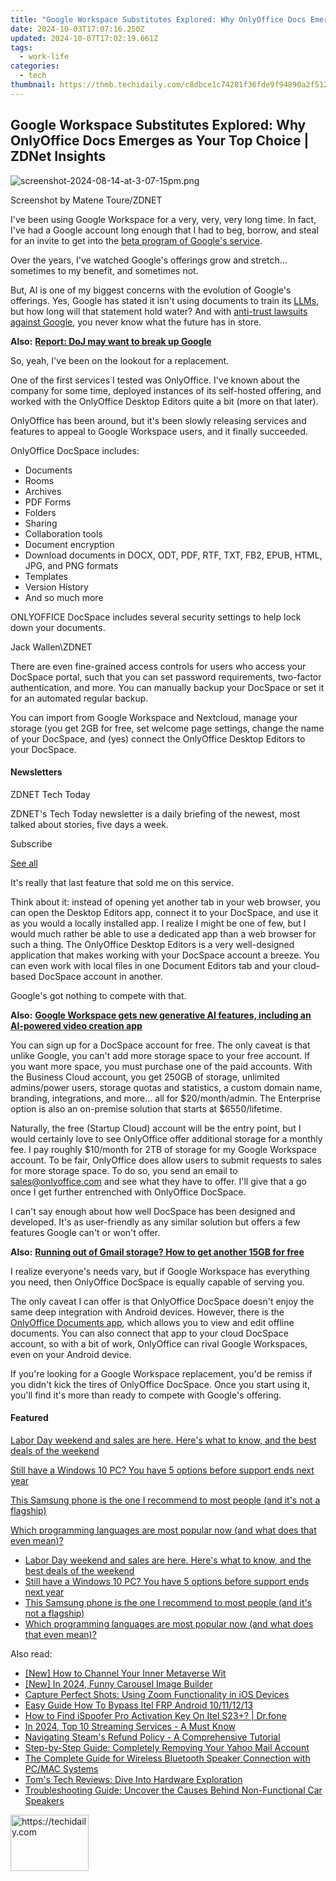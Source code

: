 ```yaml
---
title: "Google Workspace Substitutes Explored: Why OnlyOffice Docs Emerges as Your Top Choice | ZDNet Insights"
date: 2024-10-03T17:07:16.250Z
updated: 2024-10-07T17:02:19.661Z
tags:
  - work-life
categories:
  - tech
thumbnail: https://thmb.techidaily.com/c8dbce1c74281f36fde9f94890a2f512f0b16b0264654fcab69e442c169f2b6b.jpg
---
```


## Google Workspace Substitutes Explored: Why OnlyOffice Docs Emerges as Your Top Choice | ZDNet Insights

![screenshot-2024-08-14-at-3-07-15pm.png](https://www.zdnet.com/a/img/resize/c0ee20437234b1126161fbc19efd0dceb1437a25/2024/08/14/75f81691-9283-413a-acd3-cc69dd06230a/screenshot-2024-08-14-at-3-07-15pm.png?auto=webp&width=1280)

Screenshot by Matene Toure/ZDNET

I've been using Google Workspace for a very, very, very long time. In fact, I've had a Google account long enough that I had to beg, borrow, and steal for an invite to get into the [beta program of Google's service](https://developers.google.com/android/guides/beta-program).

Over the years, I've watched Google's offerings grow and stretch… sometimes to my benefit, and sometimes not.

But, AI is one of my biggest concerns with the evolution of Google's offerings. Yes, Google has stated it isn't using documents to train its [LLMs](https://www.zdnet.com/article/what-is-ai-heres-everything-you-need-to-know-about-artificial-intelligence/#link=%7B%22role%22:%22standard%22,%22href%22:%22https://www.zdnet.com/article/what-is-ai-heres-everything-you-need-to-know-about-artificial-intelligence/%22,%22target%22:%22%5Fblank%22,%22absolute%22:%22%22,%22linkText%22:%22LLMs%22%7D), but how long will that statement hold water? And with [anti-trust lawsuits against Google](https://www.zdnet.com/article/what-googles-antitrust-loss-means-for-you-and-the-future-of-search/#link=%7B%22role%22:%22standard%22,%22href%22:%22https://www.zdnet.com/article/what-googles-antitrust-loss-means-for-you-and-the-future-of-search/%22,%22target%22:%22%5Fblank%22,%22absolute%22:%22%22,%22linkText%22:%22anti-trust%20lawsuits%20against%20Google%22%7D#link=%7B%22role%22:%22standard%22,%22href%22:%22https://www.zdnet.com/article/what-googles-antitrust-loss-means-for-you-and-the-future-of-search/#link=%7B%22role%22:%22standard%22,%22href%22:%22https://www.zdnet.com/article/what-googles-antitrust-loss-means-for-you-and-the-future-of-search/%22,%22target%22:%22%5Fblank%22,%22absolute%22:%22%22,%22linkText%22:%22anti-trust%20lawsuits%20against%20Google%22%7D%22,%22target%22:%22%22,%22absolute%22:%22%22,%22linkText%22:%22anti-trust%20lawsuits%20against%20Google%22%7D), you never know what the future has in store. 

**Also:** [**Report: DoJ may want to break up Google**](https://www.zdnet.com/article/report-doj-may-want-to-break-up-google/)

So, yeah, I've been on the lookout for a replacement.

One of the first services I tested was OnlyOffice. I've known about the company for some time, deployed instances of its self-hosted offering, and worked with the OnlyOffice Desktop Editors quite a bit (more on that later).

OnlyOffice has been around, but it's been slowly releasing services and features to appeal to Google Workspace users, and it finally succeeded.

OnlyOffice DocSpace includes:

* Documents
* Rooms
* Archives
* PDF Forms
* Folders
* Sharing
* Collaboration tools
* Document encryption
* Download documents in DOCX, ODT, PDF, RTF, TXT, FB2, EPUB, HTML, JPG, and PNG formats
* Templates
* Version History
* And so much more

ONLYOFFICE DocSpace includes several security settings to help lock down your documents.

Jack Wallen\\ZDNET

There are even fine-grained access controls for users who access your DocSpace portal, such that you can set password requirements, two-factor authentication, and more. You can manually backup your DocSpace or set it for an automated regular backup.

You can import from Google Workspace and Nextcloud, manage your storage (you get 2GB for free, set welcome page settings, change the name of your DocSpace, and (yes) connect the OnlyOffice Desktop Editors to your DocSpace.

#### Newsletters

ZDNET Tech Today

ZDNET's Tech Today newsletter is a daily briefing of the newest, most talked about stories, five days a week.

 Subscribe

[See all](https://www.zdnet.com/newsletters/)

It's really that last feature that sold me on this service. 

Think about it: instead of opening yet another tab in your web browser, you can open the Desktop Editors app, connect it to your DocSpace, and use it as you would a locally installed app. I realize I might be one of few, but I would much rather be able to use a dedicated app than a web browser for such a thing. The OnlyOffice Desktop Editors is a very well-designed application that makes working with your DocSpace account a breeze. You can even work with local files in one Document Editors tab and your cloud-based DocSpace account in another.

Google's got nothing to compete with that.

**Also:** [**Google Workspace gets new generative AI features, including an AI-powered video creation app**](https://www.zdnet.com/article/google-workspace-gets-new-generative-ai-features-including-an-ai-powered-video-creation-app/)

You can sign up for a DocSpace account for free. The only caveat is that unlike Google, you can't add more storage space to your free account. If you want more space, you must purchase one of the paid accounts. With the Business Cloud account, you get 250GB of storage, unlimited admins/power users, storage quotas and statistics, a custom domain name, branding, integrations, and more… all for $20/month/admin. The Enterprise option is also an on-premise solution that starts at $6550/lifetime.

Naturally, the free (Startup Cloud) account will be the entry point, but I would certainly love to see OnlyOffice offer additional storage for a monthly fee. I pay roughly $10/month for 2TB of storage for my Google Workspace account. To be fair, OnlyOffice does allow users to submit requests to sales for more storage space. To do so, you send an email to sales@onlyoffice.com and see what they have to offer. I'll give that a go once I get further entrenched with OnlyOffice DocSpace.

I can't say enough about how well DocSpace has been designed and developed. It's as user-friendly as any similar solution but offers a few features Google can't or won't offer. 

**Also:** [**Running out of Gmail storage? How to get another 15GB for free**](https://www.zdnet.com/article/running-out-of-gmail-storage-how-to-get-another-15gb-for-free/)

I realize everyone's needs vary, but if Google Workspace has everything you need, then OnlyOffice DocSpace is equally capable of serving you.

The only caveat I can offer is that OnlyOffice DocSpace doesn't enjoy the same deep integration with Android devices. However, there is the [OnlyOffice Documents app](https://play.google.com/store/apps/details?id=com.onlyoffice.documents#link=%7B%22role%22:%22standard%22,%22href%22:%22https://play.google.com/store/apps/details?id=com.onlyoffice.documents%22,%22target%22:%22%5Fblank%22,%22absolute%22:%22%22,%22linkText%22:%22ONLYOFFICE%20Documents%20app%22%7D), which allows you to view and edit offline documents. You can also connect that app to your cloud DocSpace account, so with a bit of work, OnlyOffice can rival Google Workspaces, even on your Android device.

If you're looking for a Google Workspace replacement, you'd be remiss if you didn't kick the tires of OnlyOffice DocSpace. Once you start using it, you'll find it's more than ready to compete with Google's offering.

#### Featured

[Labor Day weekend and sales are here. Here's what to know, and the best deals of the weekend](https://www.zdnet.com/article/labor-day-deals-everything-to-know-09-02-2024/ "Labor Day weekend and sales are here. Here's what to know, and the best deals of the weekend")

[Still have a Windows 10 PC? You have 5 options before support ends next year](https://www.zdnet.com/article/still-have-a-windows-10-pc-you-have-5-options-before-support-ends-next-year/ "Still have a Windows 10 PC? You have 5 options before support ends next year")

[This Samsung phone is the one I recommend to most people (and it's not a flagship)](https://www.zdnet.com/article/this-samsung-phone-is-the-one-i-recommend-to-most-people-and-its-not-a-flagship/ "This Samsung phone is the one I recommend to most people (and it's not a flagship)")

[Which programming languages are most popular now (and what does that even mean)?](https://www.zdnet.com/article/the-most-popular-programming-languages-in-2024-and-what-that-even-means/ "Which programming languages are most popular now (and what does that even mean)?")

* [Labor Day weekend and sales are here. Here's what to know, and the best deals of the weekend](https://www.zdnet.com/article/labor-day-deals-everything-to-know-09-02-2024/ "Labor Day weekend and sales are here. Here's what to know, and the best deals of the weekend")
* [Still have a Windows 10 PC? You have 5 options before support ends next year](https://www.zdnet.com/article/still-have-a-windows-10-pc-you-have-5-options-before-support-ends-next-year/ "Still have a Windows 10 PC? You have 5 options before support ends next year")
* [This Samsung phone is the one I recommend to most people (and it's not a flagship)](https://www.zdnet.com/article/this-samsung-phone-is-the-one-i-recommend-to-most-people-and-its-not-a-flagship/ "This Samsung phone is the one I recommend to most people (and it's not a flagship)")
* [Which programming languages are most popular now (and what does that even mean)?](https://www.zdnet.com/article/the-most-popular-programming-languages-in-2024-and-what-that-even-means/ "Which programming languages are most popular now (and what does that even mean)?")

<ins class="adsbygoogle"
     style="display:block"
     data-ad-format="autorelaxed"
     data-ad-client="ca-pub-7571918770474297"
     data-ad-slot="1223367746"></ins>

<ins class="adsbygoogle"
     style="display:block"
     data-ad-client="ca-pub-7571918770474297"
     data-ad-slot="8358498916"
     data-ad-format="auto"
     data-full-width-responsive="true"></ins>

<span class="atpl-alsoreadstyle">Also read:</span>
<div><ul>
<li><a href="https://some-techniques.techidaily.com/new-how-to-channel-your-inner-metaverse-wit/"><u>[New] How to Channel Your Inner Metaverse Wit</u></a></li>
<li><a href="https://article-knowledge.techidaily.com/new-in-2024-funny-carousel-image-builder/"><u>[New] In 2024, Funny Carousel Image Builder</u></a></li>
<li><a href="https://techno-recovery.techidaily.com/capture-perfect-shots-using-zoom-functionality-in-ios-devices/"><u>Capture Perfect Shots: Using Zoom Functionality in iOS Devices</u></a></li>
<li><a href="https://bypass-frp.techidaily.com/easy-guide-how-to-bypass-itel-frp-android-10111213-by-drfone-android/"><u>Easy Guide How To Bypass Itel FRP Android 10/11/12/13</u></a></li>
<li><a href="https://fake-location.techidaily.com/how-to-find-ispoofer-pro-activation-key-on-itel-s23plus-drfone-by-drfone-virtual-android/"><u>How to Find iSpoofer Pro Activation Key On Itel S23+? | Dr.fone</u></a></li>
<li><a href="https://some-skills.techidaily.com/in-2024-top-10-streaming-services-a-must-know/"><u>In 2024, Top 10 Streaming Services - A Must Know</u></a></li>
<li><a href="https://techno-recovery.techidaily.com/navigating-steams-refund-policy-a-comprehensive-tutorial/"><u>Navigating Steam's Refund Policy - A Comprehensive Tutorial</u></a></li>
<li><a href="https://techno-recovery.techidaily.com/step-by-step-guide-completely-removing-your-yahoo-mail-account/"><u>Step-by-Step Guide: Completely Removing Your Yahoo Mail Account</u></a></li>
<li><a href="https://techno-recovery.techidaily.com/the-complete-guide-for-wireless-bluetooth-speaker-connection-with-pcmac-systems/"><u>The Complete Guide for Wireless Bluetooth Speaker Connection with PC/MAC Systems</u></a></li>
<li><a href="https://hardware-reviews.techidaily.com/toms-tech-reviews-dive-into-hardware-exploration/"><u>Tom's Tech Reviews: Dive Into Hardware Exploration</u></a></li>
<li><a href="https://techno-recovery.techidaily.com/troubleshooting-guide-uncover-the-causes-behind-non-functional-car-speakers/"><u>Troubleshooting Guide: Uncover the Causes Behind Non-Functional Car Speakers</u></a></li>
</ul></div>

<!-- affiliate ads begin -->
<a href="https://aligracehair.sjv.io/c/5597632/2135351/19272" target="_top" id="2135351">
  <img src="//a.impactradius-go.com/display-ad/19272-2135351" border="0" alt="https://techidaily.com" width="125" height="90"/>
</a>
<img height="0" width="0" src="https://aligracehair.sjv.io/i/5597632/2135351/19272" style="position:absolute;visibility:hidden;" border="0" />
<!-- affiliate ads end -->

